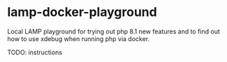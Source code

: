 # lamp-docker-playground

Local LAMP playground for trying out php 8.1 new features and to find out how to use xdebug when running php via docker.

TODO: instructions
